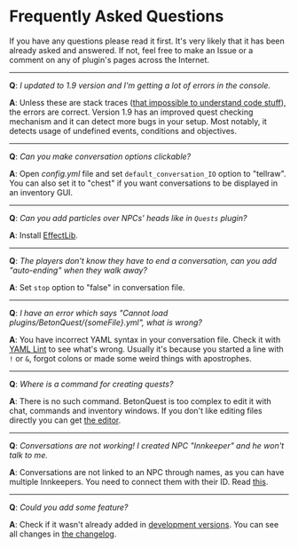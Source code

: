 # Frequently Asked Questions

If you have any questions please read it first. It's very likely that it has been already asked and answered. If not, feel free to make an Issue or a comment on any of plugin's pages across the Internet.

***

**Q**: _I updated to 1.9 version and I'm getting a lot of errors in the console._

**A**: Unless these are stack traces ([that impossible to understand code stuff](https://blog.jetbrains.com/idea/files/2010/03/screen-shot-2010-03-17-at-100031-am.png)), the errors are correct. Version 1.9 has an improved quest checking mechanism and it can detect more bugs in your setup. Most notably, it detects usage of undefined events, conditions and objectives.

***

**Q**: _Can you make conversation options clickable?_

**A**: Open _config.yml_ file and set `default_conversation_IO` option to "tellraw". You can also set it to "chest" if you want conversations to be displayed in an inventory GUI.

***

**Q**: _Can you add particles over NPCs' heads like in `Quests` plugin?_

**A**: Install [EffectLib](https://dev.bukkit.org/bukkit-plugins/effectlib/).

***

**Q**: _The players don't know they have to end a conversation, can you add "auto-ending" when they walk away?_

**A**: Set `stop` option to "false" in conversation file.

***

**Q**: _I have an error which says "Cannot load plugins/BetonQuest/{someFile}.yml", what is wrong?_

**A**: You have incorrect YAML syntax in your conversation file. Check it with [YAML Lint](http://yamllint.com) to see what's wrong. Usually it's because you started a line with `!` or `&`, forgot colons or made some weird things with apostrophes.

***

**Q**: _Where is a command for creating quests?_

**A**: There is no such command. BetonQuest is too complex to edit it with chat, commands and inventory windows. If you don't like editing files directly you can get [the editor](https://sellfy.com/p/nE5Y/).

***

**Q**: _Conversations are not working! I created NPC "Innkeeper" and he won't talk to me._

**A**: Conversations are not linked to an NPC through names, as you can have multiple Innkeepers. You need to connect them with their ID. Read [this](05-Reference.md#npcs).

***

**Q**: _Could you add some feature?_

**A**: Check if it wasn't already added in [development versions](https://betonquest.pl). You can see all changes in [the changelog](https://github.com/Co0sh/BetonQuest/blob/master/src/main/resources/changelog.txt).
